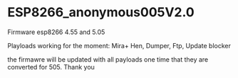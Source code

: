 # ESP8266_anonymous005V2.0
Firmware esp8266 4.55 and 5.05

Playloads working for the moment: 
Mira+ Hen,
Dumper,
Ftp,
Update blocker
                  
the firmawre will be updated with all payloads one time that they are converted for 505. Thank you 

